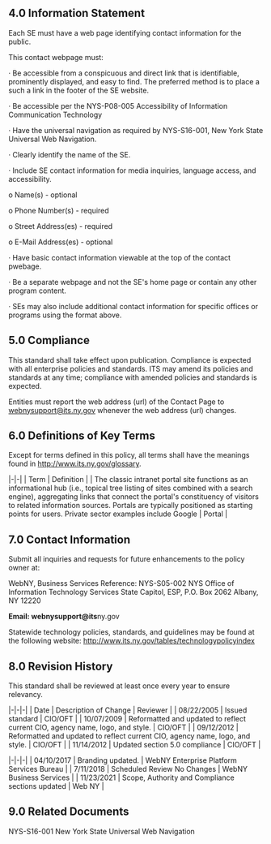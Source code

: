 ## **4.0 Information Statement**

Each SE must have a web page identifying contact information for the public.

This contact webpage must:

· Be accessible from a conspicuous and direct link that is identifiable, prominently displayed, and easy to find. The preferred method is to place a such a link in the footer of the SE website.

· Be accessible per the NYS-P08-005 Accessibility of Information Communication Technology

· Have the universal navigation as required by NYS-S16-001, New York State Universal Web Navigation.

· Clearly identify the name of the SE.

· Include SE contact information for media inquiries, language access, and accessibility.

o Name(s) - optional

o Phone Number(s) - required

o Street Address(es) - required

o E-Mail Address(es) - optional

· Have basic contact information viewable at the top of the contact pwebage.

· Be a separate webpage and not the SE's home page or contain any other program content.

· SEs may also include additional contact information for specific offices or programs using the format above.

## **5.0 Compliance**

This standard shall take effect upon publication. Compliance is expected with all enterprise policies and standards. ITS may amend its policies and standards at any time; compliance with amended policies and standards is expected.

Entities must report the web address (url) of the Contact Page to webnysupport@its.ny.gov whenever the web address (url) changes.

## **6.0 Definitions of Key Terms**

Except for terms defined in this policy, all terms shall have the meanings found in http://www.its.ny.gov/glossary.

|-|-|
| Term | Definition |
| The classic intranet portal site functions as an informational hub (i.e.,  topical tree listing of sites combined with a search engine),  aggregating links that connect the portal's constituency of visitors to  related information sources. Portals are typically positioned as  starting points for users. Private sector examples include Google | Portal |

## **7.0 Contact Information**

Submit all inquiries and requests for future enhancements to the policy owner at:

WebNY, Business Services Reference: NYS-S05-002 NYS Office of Information Technology Services State Capitol, ESP, P.O. Box 2062 Albany, NY 12220

**Email: webnysupport@its**ny.gov

Statewide technology policies, standards, and guidelines may be found at the following website: http://www.its.ny.gov/tables/technologypolicyindex

## **8.0 Revision History**

This standard shall be reviewed at least once every year to ensure relevancy.

|-|-|-|
| Date$_{  }$ | Description of Change | Reviewer |
| 08/22/2005 | Issued standard | CIO/OFT |
| 10/07/2009 | Reformatted and updated to reflect  current CIO, agency name, logo, and  style. | CIO/OFT |
| 09/12/2012 | Reformatted and updated to reflect  current CIO, agency name, logo, and  style. | CIO/OFT |
| 11/14/2012 | Updated section 5.0 compliance | CIO/OFT |

|-|-|-|
| 04/10/2017 | Branding updated. | WebNY Enterprise  Platform Services  Bureau |
| 7/11/2018 | Scheduled Review No Changes | WebNY Business Services |
| 11/23/2021 | Scope,  Authority  and  Compliance  sections updated | Web NY |

## **9.0 Related Documents**

NYS-S16-001 New York State Universal Web Navigation